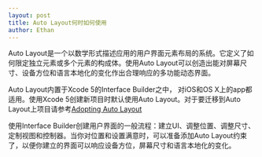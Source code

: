 ```yaml
---
layout: post
title: Auto Layout何时如何使用
author: Ethan
---
```


Auto Layout是一个以数学形式描述应用的用户界面元素布局的系统。它定义了如何限定独立元素或多个元素的构成体。使用Auto Layout可以创造出能对屏幕尺寸、设备方位和语言本地化的变化作出合理响应的多功能动态界面。

Auto Layout内置于Xcode 5的Interface Builder之中， 对iOS和OS X上的app都适用。使用Xcode 5创建新项目时默认使用Auto Layout。对于要迁移到Auto Layout上项目请参考[Adopting Auto Layout](https://developer.apple.com/library/ios/documentation/UserExperience/Conceptual/AutolayoutPG/AdoptingAutoLayout/AdoptingAutoLayout.html)

使用Interface Builder创建用户界面的一般流程：建立UI、调整位置、调整尺寸、定制视图和控制器。当你对位置和设置满意时，可以准备添加Auto Layout约束了，以便你建立的界面可以响应设备方位，屏幕尺寸和语言本地化的变化。

